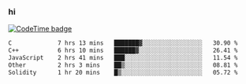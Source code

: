 ### hi  


<!--
**passer12/passer12** is a ✨ _special_ ✨ repository because its `README.md` (this file) appears on your GitHub profile.

Here are some ideas to get you started:

- 🔭 I’m currently working on ...
- 🌱 I’m currently learning ...
- 👯 I’m looking to collaborate on ...
- 🤔 I’m looking for help with ...
- 💬 Ask me about ...
- 📫 How to reach me: ...
- 😄 Pronouns: ...
- ⚡ Fun fact: ...
-->
<!--[![Top Langs](https://github-readme-stats.vercel.app/api/top-langs/?username=passer12&show_icons=true&theme=radical&count_private=true)](https://github.com/anuraghazra/github-readme-stats)-->
<!--[![Anurag's GitHub stats](https://github-readme-stats.vercel.app/api?username=passer12&show_icons=true&theme=radical&count_private=true)](https://github.com/anuraghazra/github-readme-stats)-->


[![CodeTime badge](https://img.shields.io/endpoint?style=social&url=https%3A%2F%2Fapi.codetime.dev%2Fshield%3Fid%3D20950%26project%3D%26in%3D0)](https://codetime.dev)

<!--START_SECTION:waka-->

```txt
C             7 hrs 13 mins   ███████▓░░░░░░░░░░░░░░░░░   30.90 %
C++           6 hrs 10 mins   ██████▓░░░░░░░░░░░░░░░░░░   26.41 %
JavaScript    2 hrs 41 mins   ███░░░░░░░░░░░░░░░░░░░░░░   11.54 %
Other         2 hrs 3 mins    ██▒░░░░░░░░░░░░░░░░░░░░░░   08.81 %
Solidity      1 hr 20 mins    █▒░░░░░░░░░░░░░░░░░░░░░░░   05.72 %
```

<!--END_SECTION:waka-->

